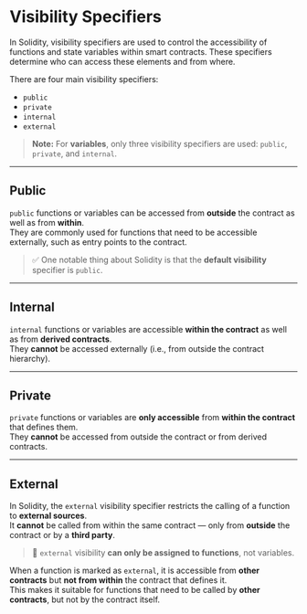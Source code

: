 # Visibility Specifiers

In Solidity, visibility specifiers are used to control the accessibility of functions and state variables within smart contracts. These specifiers determine who can access these elements and from where.

There are four main visibility specifiers:

- `public`
- `private`
- `internal`
- `external`

> **Note:** For **variables**, only three visibility specifiers are used: `public`, `private`, and `internal`.

---

## Public

`public` functions or variables can be accessed from **outside** the contract as well as from **within**.  
They are commonly used for functions that need to be accessible externally, such as entry points to the contract.

> ✅ One notable thing about Solidity is that the **default visibility** specifier is `public`.

---

## Internal

`internal` functions or variables are accessible **within the contract** as well as from **derived contracts**.  
They **cannot** be accessed externally (i.e., from outside the contract hierarchy).

---

## Private

`private` functions or variables are **only accessible** from **within the contract** that defines them.  
They **cannot** be accessed from outside the contract or from derived contracts.

---

## External

In Solidity, the `external` visibility specifier restricts the calling of a function to **external sources**.  
It **cannot** be called from within the same contract — only from **outside** the contract or by a **third party**.

> 🚫 `external` visibility **can only be assigned to functions**, not variables.

When a function is marked as `external`, it is accessible from **other contracts** but **not from within** the contract that defines it.  
This makes it suitable for functions that need to be called by **other contracts**, but not by the contract itself.
